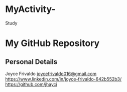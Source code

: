# MyActivity-
Study
# My GitHub Repository
## Personal Details
Joyce Frivaldo
joycefrivaldo016@gmail.com
https://www.linkedin.com/in/joyce-frivaldo-642b552b3/
https://github.com/jhayci


